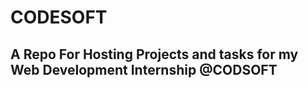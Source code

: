 # CODESOFT


A Repo For Hosting Projects and tasks for my Web Development Internship @CODSOFT 
--------------------------------